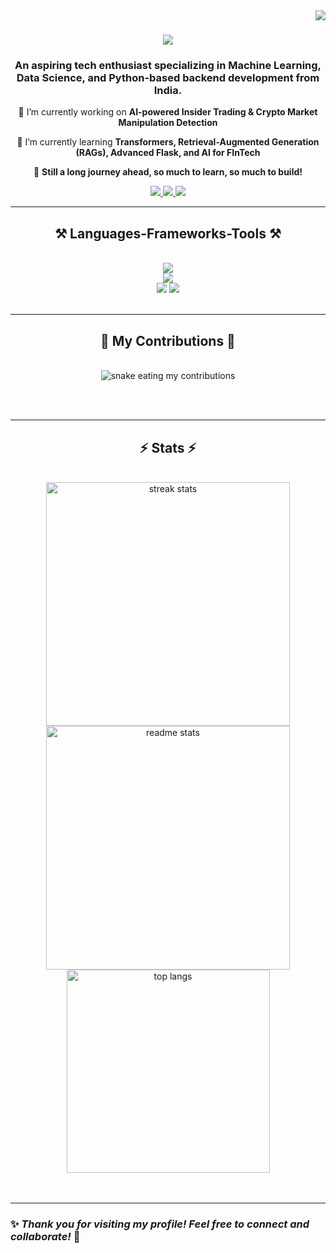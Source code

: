 <!-- Visitor Badge -->
<img align="right" src="https://visitor-badge.laobi.icu/badge?page_id=utpal2102" />

<h1 align="center">
    <img src="https://readme-typing-svg.herokuapp.com/?font=Righteous&size=35&center=true&vCenter=true&width=500&height=70&duration=4000&lines=Hi+There!+👋;+I'm+Priyadarshi+Utpal!;+Aspiring+ML+Engineer+🚀;" />
</h1>
<h3 align="center">An aspiring tech enthusiast specializing in Machine Learning, Data Science, and Python-based backend development from India.</h3>

<div align="center">

 🔭 I’m currently working on **AI-powered Insider Trading & Crypto Market Manipulation Detection**
 
 🌱 I’m currently learning **Transformers, Retrieval-Augmented Generation (RAGs), Advanced Flask, and AI for FInTech**

 🚀  **Still a long journey ahead, so much to learn, so much to build!**

</div>

<div align="center"> 
  <a href="mailto:priyadarshiutpal06@gmail.com">
    <img src="https://img.shields.io/badge/Gmail-333333?style=for-the-badge&logo=gmail&logoColor=red" />
  </a>
  <a href="https://www.linkedin.com/in/priyadarshi-uttpal-731821236/" target="_blank">
    <img src="https://img.shields.io/badge/LinkedIn-0077B5?style=for-the-badge&logo=linkedin&logoColor=white" target="_blank" />
  </a>
  <a href="https://github.com/UtpaL2102" target="_blank">
     <img src="https://img.shields.io/badge/Github-333333?style=for-the-badge&logo=github&logoColor=white" target="_blank" /></a>
</div>
 <hr/>
 
<h2 align="center">⚒️ Languages-Frameworks-Tools ⚒️</h2>
<br/>
<div align="center">
    <img src="https://skillicons.dev/icons?i=python,tensorflow,pytorch,sklearn,flask,django,fastapi,mysql,git,docker,raspberrypi" />
    <br>
    <img src="https://skillicons.dev/icons?i=transformers,gradio,streamlit" />
    <br>
    <img src="https://img.shields.io/badge/RAG-Informational?style=for-the-badge&color=blue" />
    <img src="https://img.shields.io/badge/LangChain-Important?style=for-the-badge&color=green" />
</div>


<br/>
<hr/>

<div align="center">
  <h2>🐍 My Contributions 🐍</h2>
  <br>
  <img alt="snake eating my contributions" src="https://raw.githubusercontent.com/UtpaL2102/UtpaL2102/output/github-contribution-grid-snake.svg" />
  
<br/><br/>
</div>
<hr/>

<h2 align="center">⚡ Stats ⚡</h2>
<br>
<div align=center>
  <img width=390 src="https://github-readme-streak-stats.herokuapp.com/?user=utpal2102&theme=react&border_radius=10" alt="streak stats"/>
  <img width=390 src="https://github-readme-stats.vercel.app/api?username=utpal2102&show_icons=true&theme=react&rank_icon=github&border_radius=10" alt="readme stats" />
  <br/>
  <img width=325 align="center" src="https://github-readme-stats.vercel.app/api/top-langs/?username=utpal2102&hide=HTML&langs_count=8&layout=compact&theme=react&border_radius=10&size_weight=0.5&count_weight=0.5&exclude_repo=github-readme-stats" alt="top langs" />
  
</div>
<br/><br/>

<hr/>

### ✨ *Thank you for visiting my profile! Feel free to connect and collaborate!* 🚀
